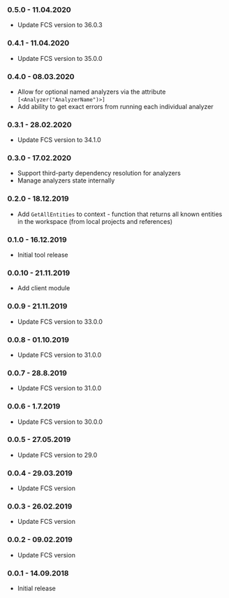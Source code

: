 ### 0.5.0 - 11.04.2020
* Update FCS version to 36.0.3

### 0.4.1 - 11.04.2020
* Update FCS version to 35.0.0

### 0.4.0 - 08.03.2020

* Allow for optional named analyzers via the attribute `[<Analyzer("AnalyzerName")>]`
* Add ability to get exact errors from running each individual analyzer

### 0.3.1 - 28.02.2020

* Update FCS version to 34.1.0

### 0.3.0 - 17.02.2020

* Support third-party dependency resolution for analyzers
* Manage analyzers state internally

### 0.2.0 - 18.12.2019

* Add `GetAllEntities` to context - function that returns all known entities in the workspace (from local projects and references)

### 0.1.0 - 16.12.2019

* Initial tool release

### 0.0.10 - 21.11.2019

* Add client module

### 0.0.9 - 21.11.2019

* Update FCS version to 33.0.0

### 0.0.8 - 01.10.2019

* Update FCS version to 31.0.0

### 0.0.7 - 28.8.2019

* Update FCS version to 31.0.0

### 0.0.6 - 1.7.2019

* Update FCS version to 30.0.0

### 0.0.5 - 27.05.2019

* Update FCS version to 29.0

### 0.0.4 - 29.03.2019

* Update FCS version

### 0.0.3 - 26.02.2019

* Update FCS version

### 0.0.2 - 09.02.2019

* Update FCS version

### 0.0.1 - 14.09.2018

* Initial release
